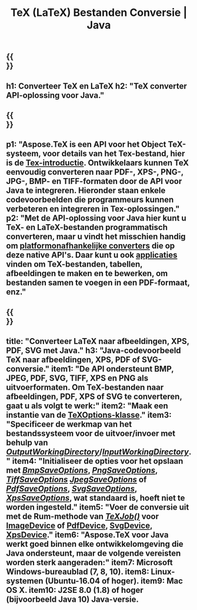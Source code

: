﻿---
translation: true
template: /_templates/_conversion-java.md
title: TeX (LaTeX) Bestanden Conversie | Java
url: /java/conversion/
description: TeX (LaTeX) conversie Java API-oplossing. Converteer LaTeX-bestanden naar PDF, XPS en afbeeldingen, inclusief PNG, JPEG, TIFF, BMP met een paar regels Java-code.
keywords: tex conversie api java, tex converter java integratie
family: tex
platformtag: cpp
feature: conversion
---

{{<section banner>}}
---
h1: Converteer TeX en LaTeX
h2: "TeX converter API-oplossing voor Java."
---

{{<section overview>}}
---
p1: "Aspose.TeX is een API voor het Object TeX-systeem, voor details van het Tex-bestand, hier is de [Tex-introductie](https://docs.aspose.com/tex/cpp/what-is-tex/). Ontwikkelaars kunnen TeX eenvoudig converteren naar PDF-, XPS-, PNG-, JPG-, BMP- en TIFF-formaten door de API voor Java te integreren. Hieronder staan ​​enkele codevoorbeelden die programmeurs kunnen verbeteren en integreren in Tex-oplossingen."
p2: "Met de API-oplossing voor Java hier kunt u TeX- en LaTeX-bestanden programmatisch converteren, maar u vindt het misschien handig om [platformonafhankelijke converters](https://products.aspose.app/tex/conversion) die op deze native API's. Daar kunt u ook [applicaties](https://products.aspose.app/tex/applications) vinden om TeX-bestanden, tabellen, afbeeldingen te maken en te bewerken, om bestanden samen te voegen in een PDF-formaat, enz."
---

{{<section feature1>}}
---
title: "Converteer LaTeX naar afbeeldingen, XPS, PDF, SVG met Java."
h3: "Java-codevoorbeeld TeX naar afbeeldingen, XPS, PDF of SVG-conversie."
item1: "De API ondersteunt BMP, JPEG, PDF, SVG, TIFF, XPS en PNG als uitvoerformaten. Om TeX-bestanden naar afbeeldingen, PDF, XPS of SVG te converteren, gaat u als volgt te werk:"
item2: "Maak een instantie van de [TeXOptions-klasse](https://reference.aspose.com/tex/java/com.aspose.tex/texoptions)."
item3: "Specificeer de werkmap van het bestandssysteem voor de uitvoer/invoer met behulp van [*OutputWorkingDirectory*](https://reference.aspose.com/tex/java/com.aspose.tex/TeXOptions#setOutputWorkingDirectory-com.aspose.tex.IOutputWorkingDirectory-)/[*InputWorkingDirectory*](https://reference.aspose.com/tex/java/com.aspose.tex/TeXOptions#setInputWorkingDirectory-com.aspose.tex.IInputWorkingDirectory-)."
item4: "Initialiseer de opties voor het opslaan met [*BmpSaveOptions*](https://reference.aspose.com/tex/java/com.aspose.tex.rendering/BmpSaveOptions), [*PngSaveOptions*](https://reference.aspose.com/tex/java/com.aspose.tex.rendering/PngSaveOptions), [*TiffSaveOptions*](https://reference.aspose.com/tex/java/com.aspose.tex.rendering/TiffSaveOptions) [*JpegSaveOptions*](https://reference.aspose.com/tex/java/com.aspose.tex.rendering/JpegSaveOptions) of [*PdfSaveOptions*](https://reference.aspose.com/tex/java/com.aspose.tex.rendering/PdfSaveOptions), [*SvgSaveOptions*](https://reference.aspose.com/tex/java/com.aspose.tex.rendering/SvgSaveOptions), [*XpsSaveOptions*](https://reference.aspose.com/tex/java/com.aspose.tex.rendering/XpsSaveOptions), wat standaard is, hoeft niet te worden ingesteld."
item5: "Voer de conversie uit met de Rum-methode van [*TeXJob()*](https://reference.aspose.com/tex/java/com.aspose.tex/TeXJob) voor [ImageDevice](https://reference.aspose.com/tex/java/com.aspose.tex.rendering/ImageDevice) of [PdfDevice](https://reference.aspose.com/tex/java/com.aspose.tex.rendering/PdfDevice), [SvgDevice](https://reference.aspose.com/tex/java/com.aspose.tex.rendering/SvgDevice), [XpsDevice](https://reference.aspose.com/tex/java/com.aspose.tex.rendering/XPS-apparaat)."
item6: "Aspose.TeX voor Java werkt goed binnen elke ontwikkelomgeving die Java ondersteunt, maar de volgende vereisten worden sterk aangeraden:"
item7: Microsoft Windows-bureaublad (7, 8, 10).
item8: Linux-systemen (Ubuntu-16.04 of hoger).
item9: Mac OS X.
item10: J2SE 8.0 (1.8) of hoger (bijvoorbeeld Java 10) Java-versie.
---

